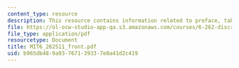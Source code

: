 ```yaml
---
content_type: resource
description: This resource contains information related to preface, table of contents.
file: https://ol-ocw-studio-app-qa.s3.amazonaws.com/courses/6-262-discrete-stochastic-processes-spring-2011/b965db489a93767139337e0a41d2c419_MIT6_262S11_front.pdf
file_type: application/pdf
resourcetype: Document
title: MIT6_262S11_front.pdf
uid: b965db48-9a93-7671-3933-7e0a41d2c419
---
```

